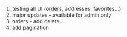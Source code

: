 1. testing all UI (orders, addresses, favorites...)
2. major updates - available for admin only
3. orders - add delete ...
4. add pagination